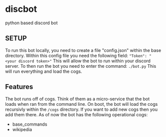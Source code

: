 # discbot
python based discord bot

## SETUP
To run this bot locally, you need to create a file "config.json" within the base directory.
Within this config file you need the following field:
`"Token": "<your discord token>"`
This will allow the bot to run within your discord server.
To then run the bot you need to enter the command:
`./bot.py`
This will run everything and load the cogs.

## Features
The bot runs off of cogs. Think of them as a micro-service that the bot loads when ran from the command line.
On boot, the bot will load the cogs recursivly within the `/cogs` directory. If you want to add new cogs then you add them there.
As of now the bot has the following operational cogs:
- base_commands
- wikipedia


